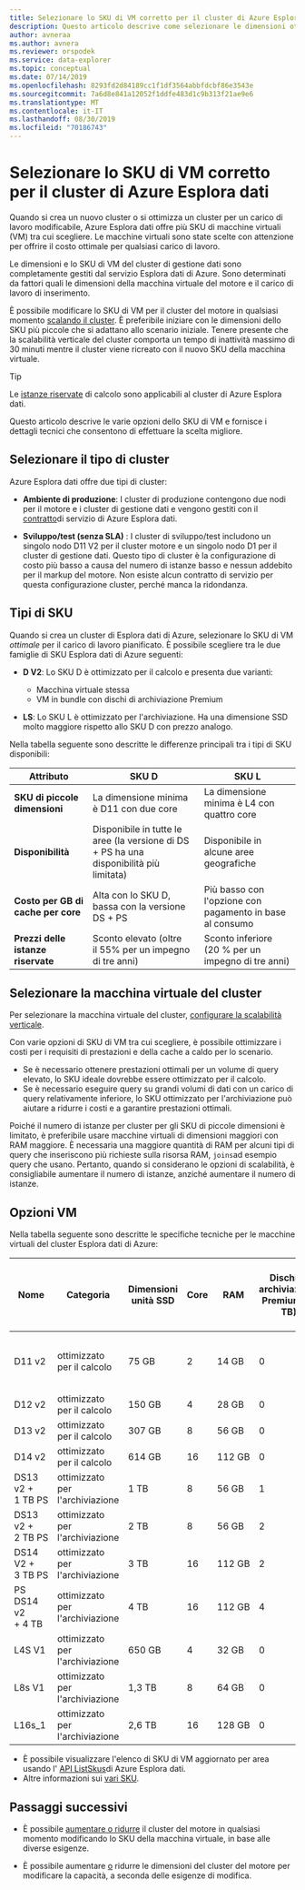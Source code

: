 ```yaml
---
title: Selezionare lo SKU di VM corretto per il cluster di Azure Esplora dati
description: Questo articolo descrive come selezionare le dimensioni ottimali dello SKU per il cluster Azure Esplora dati.
author: avneraa
ms.author: avnera
ms.reviewer: orspodek
ms.service: data-explorer
ms.topic: conceptual
ms.date: 07/14/2019
ms.openlocfilehash: 8293fd2d84189cc1f1df3564abbfdcbf86e3543e
ms.sourcegitcommit: 7a6d8e841a12052f1ddfe483d1c9b313f21ae9e6
ms.translationtype: MT
ms.contentlocale: it-IT
ms.lasthandoff: 08/30/2019
ms.locfileid: "70186743"
---
```

# <a name="select-the-correct-vm-sku-for-your-azure-data-explorer-cluster"></a>Selezionare lo SKU di VM corretto per il cluster di Azure Esplora dati 

Quando si crea un nuovo cluster o si ottimizza un cluster per un carico di lavoro modificabile, Azure Esplora dati offre più SKU di macchine virtuali (VM) tra cui scegliere. Le macchine virtuali sono state scelte con attenzione per offrire il costo ottimale per qualsiasi carico di lavoro. 

Le dimensioni e lo SKU di VM del cluster di gestione dati sono completamente gestiti dal servizio Esplora dati di Azure. Sono determinati da fattori quali le dimensioni della macchina virtuale del motore e il carico di lavoro di inserimento. 

È possibile modificare lo SKU di VM per il cluster del motore in qualsiasi momento [scalando il cluster](manage-cluster-vertical-scaling.md). È preferibile iniziare con le dimensioni dello SKU più piccole che si adattano allo scenario iniziale. Tenere presente che la scalabilità verticale del cluster comporta un tempo di inattività massimo di 30 minuti mentre il cluster viene ricreato con il nuovo SKU della macchina virtuale.

> [!TIP]
> Le [istanze riservate](https://docs.microsoft.com/azure/virtual-machines/windows/prepay-reserved-vm-instances) di calcolo sono applicabili al cluster di Azure Esplora dati.  

Questo articolo descrive le varie opzioni dello SKU di VM e fornisce i dettagli tecnici che consentono di effettuare la scelta migliore.

## <a name="select-a-cluster-type"></a>Selezionare il tipo di cluster

Azure Esplora dati offre due tipi di cluster:

* **Ambiente di produzione**: I cluster di produzione contengono due nodi per il motore e i cluster di gestione dati e vengono gestiti con il [contratto](https://azure.microsoft.com/support/legal/sla/data-explorer/v1_0/)di servizio di Azure Esplora dati.

* **Sviluppo/test (senza SLA)** : I cluster di sviluppo/test includono un singolo nodo D11 V2 per il cluster motore e un singolo nodo D1 per il cluster di gestione dati. Questo tipo di cluster è la configurazione di costo più basso a causa del numero di istanze basso e nessun addebito per il markup del motore. Non esiste alcun contratto di servizio per questa configurazione cluster, perché manca la ridondanza.

## <a name="sku-types"></a>Tipi di SKU

Quando si crea un cluster di Esplora dati di Azure, selezionare lo SKU di VM *ottimale* per il carico di lavoro pianificato. È possibile scegliere tra le due famiglie di SKU Esplora dati di Azure seguenti:

* **D V2**: Lo SKU D è ottimizzato per il calcolo e presenta due varianti:
    * Macchina virtuale stessa
    * VM in bundle con dischi di archiviazione Premium

* **LS**: Lo SKU L è ottimizzato per l'archiviazione. Ha una dimensione SSD molto maggiore rispetto allo SKU D con prezzo analogo.

Nella tabella seguente sono descritte le differenze principali tra i tipi di SKU disponibili:
 
| Attributo | SKU D | SKU L |
|---|---|---
|**SKU di piccole dimensioni**|La dimensione minima è D11 con due core|La dimensione minima è L4 con quattro core |
|**Disponibilità**|Disponibile in tutte le aree (la versione di DS + PS ha una disponibilità più limitata)|Disponibile in alcune aree geografiche |
|**Costo per&nbsp;GB di cache per core**|Alta con lo SKU D, bassa con la versione DS + PS|Più basso con l'opzione con pagamento in base al consumo |
|**Prezzi delle istanze riservate**|Sconto elevato (oltre il&nbsp;55% per un impegno di tre anni)|Sconto inferiore (20&nbsp;% per un impegno di tre anni) |  

## <a name="select-your-cluster-vm"></a>Selezionare la macchina virtuale del cluster 

Per selezionare la macchina virtuale del cluster, [configurare la scalabilità verticale](manage-cluster-vertical-scaling.md#configure-vertical-scaling). 

Con varie opzioni di SKU di VM tra cui scegliere, è possibile ottimizzare i costi per i requisiti di prestazioni e della cache a caldo per lo scenario. 
* Se è necessario ottenere prestazioni ottimali per un volume di query elevato, lo SKU ideale dovrebbe essere ottimizzato per il calcolo. 
* Se è necessario eseguire query su grandi volumi di dati con un carico di query relativamente inferiore, lo SKU ottimizzato per l'archiviazione può aiutare a ridurre i costi e a garantire prestazioni ottimali.

Poiché il numero di istanze per cluster per gli SKU di piccole dimensioni è limitato, è preferibile usare macchine virtuali di dimensioni maggiori con RAM maggiore. È necessaria una maggiore quantità di RAM per alcuni tipi di query che inseriscono più richieste sulla risorsa RAM, `joins`ad esempio query che usano. Pertanto, quando si considerano le opzioni di scalabilità, è consigliabile aumentare il numero di istanze, anziché aumentare il numero di istanze.

## <a name="vm-options"></a>Opzioni VM

Nella tabella seguente sono descritte le specifiche tecniche per le macchine virtuali del cluster Esplora dati di Azure:

|**Nome**| **Categoria** | **Dimensioni unità SSD** | **Core** | **RAM** | **Dischi di archiviazione Premium (&nbsp;1 TB)**| **Numero minimo di istanze per cluster** | **Numero massimo di istanze per cluster**
|---|---|---|---|---|---|---|---
|D11 v2| ottimizzato per il calcolo | 75&nbsp;GB    | 2 | 14&nbsp;GB | 0 | 1 | 8 (ad eccezione dello SKU sviluppo/test, che è 1)
|D12 v2| ottimizzato per il calcolo | 150&nbsp;GB   | 4 | 28&nbsp;GB | 0 | 2 | 16
|D13 v2| ottimizzato per il calcolo | 307&nbsp;GB   | 8 | 56&nbsp;GB | 0 | 2 | 1\.000
|D14 v2| ottimizzato per il calcolo | 614&nbsp;GB   | 16| 112&nbsp;GB | 0 | 2 | 1\.000
|DS13 v2 + 1&nbsp;TB&nbsp;PS| ottimizzato per l'archiviazione | 1&nbsp;TB | 8 | 56&nbsp;GB | 1 | 2 | 1\.000
|DS13 v2 + 2&nbsp;TB&nbsp;PS| ottimizzato per l'archiviazione | 2&nbsp;TB | 8 | 56&nbsp;GB | 2 | 2 | 1\.000
|DS14 V2 + 3&nbsp;TB&nbsp;PS| ottimizzato per l'archiviazione | 3&nbsp;TB | 16 | 112&nbsp;GB | 2 | 2 | 1\.000
|PS DS14 v2 +&nbsp;4&nbsp;TB| ottimizzato per l'archiviazione | 4&nbsp;TB | 16 | 112&nbsp;GB | 4 | 2 | 1\.000
|L4S V1| ottimizzato per l'archiviazione | 650&nbsp;GB | 4 | 32&nbsp;GB | 0 | 2 | 16
|L8s V1| ottimizzato per l'archiviazione | 1,3&nbsp;TB | 8 | 64&nbsp;GB | 0 | 2 | 1\.000
|L16s_1| ottimizzato per l'archiviazione | 2,6&nbsp;TB | 16| 128&nbsp;GB | 0 | 2 | 1\.000

* È possibile visualizzare l'elenco di SKU di VM aggiornato per area usando l' [API ListSkus](/dotnet/api/microsoft.azure.management.kusto.clustersoperationsextensions.listskus?view=azure-dotnet)di Azure Esplora dati. 
* Altre informazioni sui [vari SKU](/azure/virtual-machines/windows/sizes). 

## <a name="next-steps"></a>Passaggi successivi

* È possibile [aumentare o ridurre](manage-cluster-vertical-scaling.md) il cluster del motore in qualsiasi momento modificando lo SKU della macchina virtuale, in base alle diverse esigenze. 

* È possibile aumentare [o](manage-cluster-horizontal-scaling.md) ridurre le dimensioni del cluster del motore per modificare la capacità, a seconda delle esigenze di modifica.

